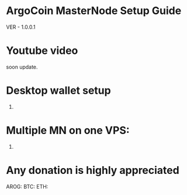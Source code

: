 # ArgoCoin MasterNode Setup Guide
VER - 1.0.0.1

# Youtube video
soon update.

# Desktop wallet setup
1.

# Multiple MN on one VPS:
1. 


# Any donation is highly appreciated
AROG: 
BTC: 
ETH: 
